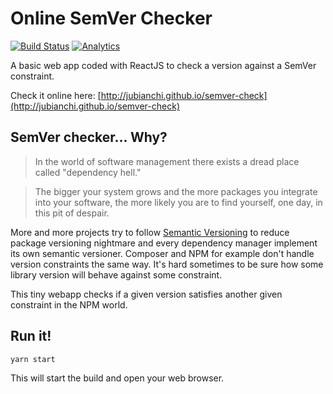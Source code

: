 # Online SemVer Checker 

[![Build Status](https://travis-ci.org/jubianchi/semver-check.svg?branch=master)](https://travis-ci.org/jubianchi/semver-check) 
[![Analytics](https://ga-beacon.appspot.com/UA-56445984-1/jubianchi/semver-check)](https://github.com/igrigorik/ga-beacon)

A basic web app coded with ReactJS to check a version against a SemVer constraint.

Check it online here: [http://jubianchi.github.io/semver-check](http://jubianchi.github.io/semver-check)

## SemVer checker... Why?

> In the world of software management there exists a dread place called "dependency hell."

> The bigger your system grows and the more packages you integrate into your software, the more likely you are to find yourself, one day, in this pit of despair.

More and more projects try to follow [Semantic Versioning](http://semver.org/) to reduce package versioning nightmare and every dependency manager implement its own semantic versioner.
Composer and NPM for example don't handle version constraints the same way. It's hard sometimes to be sure how some library version will behave against some constraint.

This tiny webapp checks if a given version satisfies another given constraint in the NPM world.

## Run it!

```
yarn start
```

This will start the build and open your web browser.
